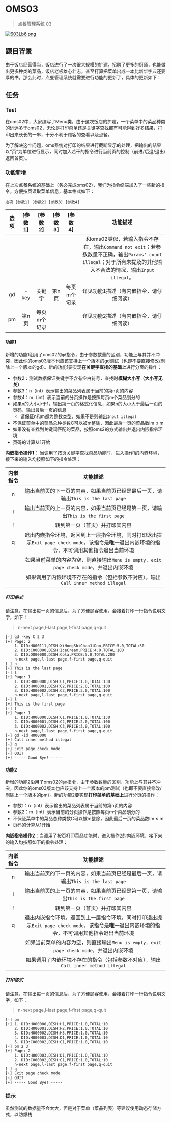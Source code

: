 # OMS03

> 点餐管理系统 03

[![603Lb6.png](https://s3.ax1x.com/2021/03/14/603Lb6.png)](https://imgtu.com/i/603Lb6)

## 题目背景

由于饭店经营得当，饭店进行了一次很大规模的扩建，招聘了更多的厨师，也能做出更多种类的菜品，饭店老板雄心壮志，甚至打算把菜单出成一本比新华字典还要厚的书。那么此时，点餐管理系统就需要进行功能的更新了，具体的更新如下：

## 任务

### Test

在oms02中，大家编写了Menu类，由于这次饭店的扩建，一个菜单中的菜品种类的远远多于oms02，无论是打印菜单还是关键字查找都有可能得到好多结果，打印出来长长的一串，十分不利于顾客的查看以及点餐。

为了解决这个问题，oms系统对打印的结果进行截断显示的处理，把输出的结果以“页”为单位进行显示，同时加入若干的指令进行当前页的控制（前进/后退/退出/返回首页）。

### 功能新增

在上次点餐系统的基础上（务必完成oms02），我们为指令终端加入了一些新的指令，方便按页读取菜单信息，基本格式如下：

```shell
选项 [参数1] [参数2] [参数3] [参数4]
```

| 选项 | [参数 1] | [参数 2] | [参数 3] | [参数 4] | 功能描述 |
| :---: | :---: | :---: | :---: | :---: | :---: |
| | | | | | 和oms02类似，若输入指令不存在，输出`Command not exit`；若参数数量不正确，输出`Params' count illegal`；对于所有未提及的其他输入不合法的情况，输出`Input illegal`。 |
| gd | -key | 关键字 | 第n页 | 每页m个记录 | 详见功能1描述（有内嵌指令，请仔细阅读） |
| pm | 第n页 | 每页m个记录 |  |  | 详见功能2描述（有内嵌指令，请仔细阅读） |

#### 功能1
新增的功能1沿用了oms02的`gd`指令，由于参数数量的区别，功能上与其并不冲突，因此你的oms03版本也应该支持上一个版本的gd测试（也即不要直接修改/删除上一个版本的gd）。新的功能1要实现**在关键字查找的基础上**进行分页的操作：
- 参数2：测试数据保证关键字不含有空白符号，查找时**模糊大小写（大小写无关）**
- 参数3：n（int）表示输出的菜品列表属于当前的第n页的内容
- 参数4：m（int）表示当前的分页操作是按照每页m个菜品划分的
- 如果n的大小小于1，输出第一页的格式化信息，如果n的大小大于最后一页的页码，输出最后一页的信息
  - 请保证n和m都为整数类型，如果不是则输出`Input illegal`
- 不保证菜单中的菜品总种类数C可以被m整除，因此最后一页的菜品数lm ≤ m
- 如果没有查找到关键词匹配的菜品，按照oms2的方式输出并退出内嵌指令环境
- 页码的计算从1开始

**内嵌指令操作1**： 当调用了按页关键字查找菜品功能时，进入操作1的内嵌环境，接下来的输入均按照如下的指令处理：

| 内嵌指令 | 功能描述 |
| :---: |  :---: |
| n | 输出当前页的下一页的内容，如果当前页已经是最后一页，请输出`This is the last page` |
| l | 输出当前页的上一页的内容，如果当前页已经是第一页，请输出`This is the first page` |
| f | 转到第一页（首页）并打印其内容|
| q | 退出内嵌指令环境，返回到上一层指令环境，同时打印退出提示`Exit page check mode`，该指令是**唯一**退出内嵌环境的指令，不可调用其他指令退出当前环境 |
| | 如果当前菜单的内容为空，则直接输出`Menu is empty, exit page check mode`，并退出内嵌环境 |
| | 如果调用了内嵌环境不存在的指令（包括参数不对应），输出`Call inner method illegal` |

##### 打印格式

请注意，在输出每一页的信息后，为了方便顾客使用，会接着打印一行指令说明文字，如下：
> n-next page,l-last page,f-first page,q-quit

```
[-] gd -key C 2 3
[+] Page: 2
    1. DID:H000111,DISH:XiHongShiChaoJiDan,PRICE:5.0,TOTAL:30
    2. DID:C000000,DISH:IceCream,PRICE:4.0,TOTAL:100
    3. DID:O000000,DISH:Cola,PRICE:5.0,TOTAL:200
    n-next page,l-last page,f-first page,q-quit
[-] n
[+] This is the last page
[-] l
[+] Page: 1
    1. DID:H000000,DISH:C1,PRICE:1.0,TOTAL:130
    2. DID:H000001,DISH:C2,PRICE:2.0,TOTAL:100
    3. DID:H000002,DISH:C3,PRICE:3.0,TOTAL:100
    n-next page,l-last page,f-first page,q-quit
[-] l
[+] This is the first page
[-] f
[+] Page: 1
    1. DID:H000000,DISH:C1,PRICE:1.0,TOTAL:130
    2. DID:H000001,DISH:C2,PRICE:2.0,TOTAL:100
    3. DID:H000002,DISH:C3,PRICE:3.0,TOTAL:100
    n-next page,l-last page,f-first page,q-quit
[-] gd -id H000000
[+] Call inner method illegal
[-] q
[+] Exit page check mode
[-] QUIT
[+] ----- Good Bye! -----
```

#### 功能2

新增的功能2沿用了oms02的`pm`指令，由于参数数量的区别，功能上与其并不冲突，因此你的oms03版本也应该支持上一个版本的pm测试（也即不要直接修改/删除上一个版本的pm）。新的功能2要实现**打印菜单的基础上**进行分页的操作：
- 参数1：n（int）表示输出的菜品列表属于当前的第n页的内容
- 参数2：m（int）表示当前的分页操作是按照每页m个菜品划分的
- 不保证菜单中的菜品总种类数C可以被m整除，因此最后一页的菜品数lm ≤ m
- 页码的计算从1开始

**内嵌指令操作2**：当调用了按页打印菜品功能时，进入操作2的内嵌环境，接下来的输入均按照如下的指令处理：

| 内嵌指令 | 功能描述 |
| :---: |  :---: |
| n | 输出当前页的下一页的内容，如果当前页已经是最后一页，请输出`This is the last page` |
| l | 输出当前页的上一页的内容，如果当前页已经是第一页，请输出`This is the first page` |
| f | 转到第一页（首页）并打印其内容|
| q | 退出内嵌指令环境，返回到上一层指令环境，同时打印退出提示`Exit page check mode`，该指令是**唯一**退出内嵌环境的指令，不可调用其他指令退出当前环境 |
| | 如果当前菜单的内容为空，则直接输出`Menu is empty, exit page check mode`，并退出内嵌环境 |
| | 如果调用了内嵌环境不存在的指令（包括参数不对应），输出`Call inner method illegal` |

##### 打印格式

请注意，在输出每一页的信息后，为了方便顾客使用，会接着打印一行指令说明文字，如下：
> n-next page,l-last page,f-first page,q-quit

```
[-] pm
[+] 1. DID:H000000,DISH:H1,PRICE:1.0,TOTAL:10
    2. DID:H000001,DISH:H2,PRICE:1.0,TOTAL:10
    3. DID:H000002,DISH:H3,PRICE:1.0,TOTAL:10
    4. DID:H000003,DISH:D1,PRICE:1.0,TOTAL:10
    5. DID:C000002,DISH:C1,PRICE:1.0,TOTAL:10
[-] pm 2 3
[+] Page: 2
    1. DID:H000003,DISH:D1,PRICE:1.0,TOTAL:10
    2. DID:C000002,DISH:C1,PRICE:1.0,TOTAL:10
    n-next page,l-last page,f-first page,q-quit
[-] q
[+] Exit page check mode
[-] QUIT
[+] ----- Good Bye! -----  
```

### 提示

虽然测试的数据量不会太⼤，但是对于菜单（菜品列表）等建议使⽤动态存储⽅式，以防爆栈